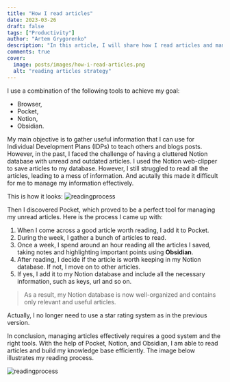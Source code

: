 ```yaml
---
title: "How I read articles"
date: 2023-03-26
draft: false
tags: ["Productivity"]
author: "Artem Grygorenko"
description: "In this article, I will share how I read articles and manage them effectively to build my knowledge base."
comments: true
cover:
  image: posts/images/how-i-read-articles.png
  alt: "reading articles strategy"
---
```


I use a combination of the following tools to achieve my goal: 
- Browser, 
- Pocket, 
- Notion, 
- Obsidian.

My main objective is to gather useful information that I can use for Individual Development Plans (IDPs) to teach others and blogs posts. However, in the past, I faced the challenge of having a cluttered Notion database with unread and outdated articles. I used the Notion web-clipper to save articles to my database. However, I still struggled to read all the articles, leading to a mess of information.
And acutally this made it difficult for me to manage my information effectively.

This is how it looks: 
![readingprocess](../../images/notion-old.jpg)

Then I discovered Pocket, which proved to be a perfect tool for managing my unread articles. 
Here is the process I came up with:
1. When I come across a good article worth reading, I add it to Pocket.
2. During the week, I gather a bunch of articles to read.
3. Once a week, I spend around an hour reading all the articles I saved, taking notes and highlighting important points using **Obsidian**.
4. After reading, I decide if the article is worth keeping in my Notion database. If not, I move on to other articles.
5. If yes, I add it to my Notion database and include all the necessary information, such as keys, url and so on.

> As a result, my Notion database is now well-organized and contains only relevant and useful articles. 

Actually, I no longer need to use a star rating system as in the previous version.

In conclusion, managing articles effectively requires a good system and the right tools. With the help of Pocket, Notion, and Obsidian, I am able to read articles and build my knowledge base efficiently. The image below illustrates my reading process.

![readingprocess](../../images/howireadarticles.jfif)
